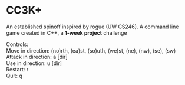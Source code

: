 # CC3K+
An established spinoff inspired by rogue (UW CS246).
A command line game created in C++, a **1-week project** challenge
<br/>

Controls: <br/>
Move in direction: (no)rth, (ea)st, (so)uth, (we)st, (ne), (nw), (se), (sw) <br/>
Attack in direction: a \[dir\] <br/>
Use in direction: u \[dir\] <br/>
Restart: r <br/>
Quit: q <br/>

